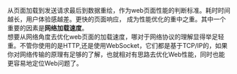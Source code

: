从页面加载到发送请求最后到数据重绘，作为web页面性能的判断标准。耗时时间越长，用户体验感越差。更快的页面响应， 成为性能优化的重中之重。其中一个重要的因素是**网络加载速度**。   
想要从网络角度去优化web页面的加载速度，哪对于网络协议的理解显得举足轻重。不管你使用的是HTTP,还是使用WebSocket，它们都是基于TCP/IP的，如果你对网络传输的原理有足够的了解，也就相对有思路去优化Web性能，同时也能更容易地定位Web问题了。